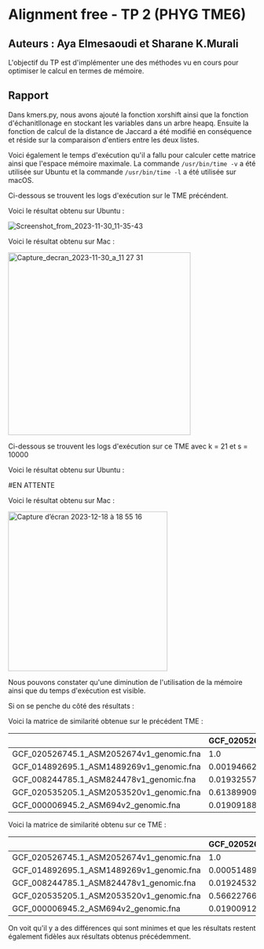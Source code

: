 
# Alignment free - TP 2 (PHYG TME6)

## Auteurs : Aya Elmesaoudi et Sharane K.Murali

L'objectif du TP est d'implémenter une des méthodes vu en cours pour optimiser le calcul en termes de mémoire.

## Rapport

Dans kmers.py, nous avons ajouté la fonction xorshift ainsi que la fonction d'échanitllonage en stockant les variables dans un arbre heapq. Ensuite la fonction de calcul de la distance de Jaccard a été modifié en conséquence et réside sur la comparaison d'entiers entre les deux listes. 

Voici également le temps d'exécution qu'il a fallu pour calculer cette matrice ainsi que l'espace mémoire maximale. La commande ```/usr/bin/time -v``` a été utilisée sur Ubuntu et la commande ```/usr/bin/time -l``` a été utilisée sur macOS.

Ci-dessous se trouvent les logs d'exécution sur le TME précéndent.

Voici le résultat obtenu sur Ubuntu : 

![Screenshot_from_2023-11-30_11-35-43](https://github.com/RaneMura/Master2_BIM-PHYG-TME6/assets/74711674/bcebee1b-f05e-4308-9acc-9e2381537667)

Voici le résultat obtenu sur Mac : 

<img width="371" alt="Capture_decran_2023-11-30_a_11 27 31" src="https://github.com/RaneMura/Master2_BIM-PHYG-TME6/assets/74711674/f7632040-6a06-40f5-be3a-01fa445484b3">


Ci-dessous se trouvent les logs d'exécution sur ce TME avec k = 21 et s = 10000

Voici le résultat obtenu sur Ubuntu : 

#EN ATTENTE

Voici le résultat obtenu sur Mac : 


<img width="324" alt="Capture d’écran 2023-12-18 à 18 55 16" src="https://github.com/RaneMura/Master2_BIM-PHYG-TME6/assets/74711674/b73b8e54-8f20-45f8-b41d-6f52dac68cfb">


Nous pouvons constater qu'une diminution de l'utilisation de la mémoire ainsi que du temps d'exécution est visible.

Si on se penche du côté des résultats : 

Voici la matrice de similarité obtenue sur le précédent TME : 

|                                          | GCF_020526745.1_ASM2052674v1_genomic.fna | GCF_014892695.1_ASM1489269v1_genomic.fna | GCF_008244785.1_ASM824478v1_genomic.fna | GCF_020535205.1_ASM2053520v1_genomic.fna | GCF_000006945.2_ASM694v2_genomic.fna |
|------------------------------------------|------------------------------------------|------------------------------------------|-----------------------------------------|------------------------------------------|--------------------------------------|
| GCF_020526745.1_ASM2052674v1_genomic.fna | 1.0                                      | 0.0019466253653915354                    | 0.019325578624672622                    | 0.6138990942236009                       | 0.019091889920944443                 |
| GCF_014892695.1_ASM1489269v1_genomic.fna | 0.0019466253653915354                    | 1.0                                      | 0.00176801912767907                     | 0.0039007084501784146                    | 0.0017591971757668513                |
| GCF_008244785.1_ASM824478v1_genomic.fna  | 0.019325578624672622                     | 0.00176801912767907                      | 1.0                                    | 0.018013179734302463                     | 0.9377564127983907                   |
| GCF_020535205.1_ASM2053520v1_genomic.fna | 0.6138990942236009                       | 0.0039007084501784146                    | 0.018013179734302463                    | 1.0                                      | 0.01791031228841616                  |
| GCF_000006945.2_ASM694v2_genomic.fna     | 0.019091889920944443                     | 0.0017591971757668513                    | 0.9377564127983907                      | 0.01791031228841616                      | 1.0                                  |


Voici la matrice de similarité obtenu sur ce TME :

|                                          | GCF_020526745.1_ASM2052674v1_genomic.fna | GCF_014892695.1_ASM1489269v1_genomic.fna | GCF_008244785.1_ASM824478v1_genomic.fna | GCF_020535205.1_ASM2053520v1_genomic.fna | GCF_000006945.2_ASM694v2_genomic.fna |
|------------------------------------------|------------------------------------------|------------------------------------------|-----------------------------------------|------------------------------------------|--------------------------------------|
| GCF_020526745.1_ASM2052674v1_genomic.fna | 1.0                                      | 0.0005148951820522251                    | 0.01924532381879122                     | 0.5662276654643067                       | 0.0190091221936964                   |
| GCF_014892695.1_ASM1489269v1_genomic.fna | 0.0005148951820522251                    | 1.0                                      | 0.0002273933146365497                   | 0.0016763181956720513                    | 0.00022832787883400563               |
| GCF_008244785.1_ASM824478v1_genomic.fna  | 0.01924532381879122                      | 0.0002273933146365497                    | 1.0                                     | 0.01779213454340358                      | 0.9284116331096197                   |
| GCF_020535205.1_ASM2053520v1_genomic.fna | 0.5662276654643067                       | 0.0016763181956720513                    | 0.01779213454340358                     | 1.0                                      | 0.01746613708116916                  |
| GCF_000006945.2_ASM694v2_genomic.fna     | 0.0190091221936964                       | 0.00022832787883400563                   | 0.9284116331096197                      | 0.01746613708116916                      | 1.0                                  |


On voit qu'il y a des différences qui sont minimes et que les résultats restent également fidèles aux résultats obtenus précédemment.




